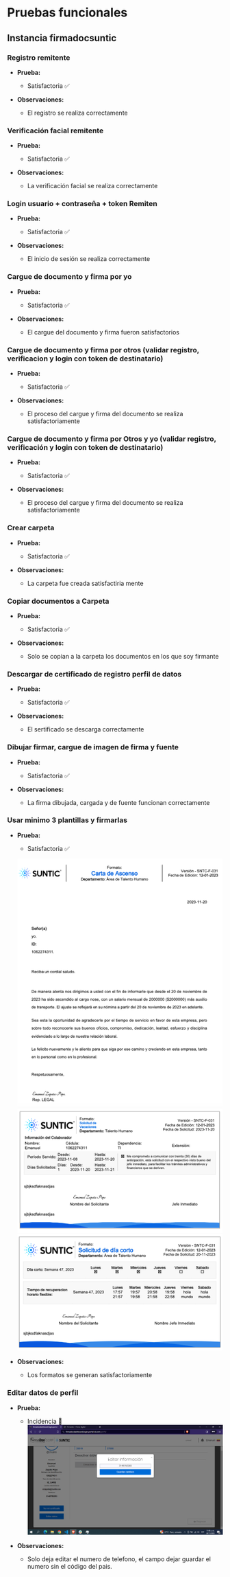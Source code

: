 # Pruebas funcionales

## Instancia firmadocsuntic

### Registro remitente

- **Prueba:**
  - Satisfactoria :white_check_mark:

- **Observaciones:**
  - El registro se realiza correctamente

### Verificación facial remitente

- **Prueba:**
  - Satisfactoria :white_check_mark:

- **Observaciones:**
  - La verificación facial se realiza correctamente

### Login usuario + contraseña + token Remiten

- **Prueba:**
  - Satisfactoria :white_check_mark:

- **Observaciones:**
  - El inicio de sesión se realiza correctamente

### Cargue de documento y firma por yo

- **Prueba:**
  - Satisfactoria :white_check_mark:

- **Observaciones:**
  - El cargue del documento y firma fueron satisfactorios

### Cargue de documento y firma por otros (validar registro, verificacion y login con token de destinatario)

- **Prueba:**
  - Satisfactoria :white_check_mark:

- **Observaciones:**
  - El proceso del cargue y firma del documento se realiza satisfactoriamente

### Cargue de documento y firma por Otros y yo (validar registro, verificación y login con token de destinatario)

- **Prueba:**
  - Satisfactoria :white_check_mark:

- **Observaciones:**
  - El proceso del cargue y firma del documento se realiza satisfactoriamente

### Crear carpeta

- **Prueba:**
  - Satisfactoria :white_check_mark:

- **Observaciones:**
  - La carpeta fue creada satisfactiria mente

### Copiar documentos a Carpeta

- **Prueba:**
  - Satisfactoria :white_check_mark:
  
- **Observaciones:**
  - Solo se copian a la carpeta los documentos en los que soy firmante

### Descargar de certificado de registro perfil de datos

- **Prueba:**
  - Satisfactoria :white_check_mark:

- **Observaciones:**
  - El sertificado se descarga correctamente

### Dibujar firmar, cargue de imagen de firma y fuente

- **Prueba:**
  - Satisfactoria :white_check_mark:

- **Observaciones:**
  - La firma dibujada, cargada y de fuente funcionan correctamente

### Usar minimo 3 plantillas y firmarlas

- **Prueba:**
  - Satisfactoria :white_check_mark:
  
  ![Foto error de editar perfil](/img/carta_de_ascenso.png)
  ![Foto error de editar perfil](/img/formato_de_vacaciones.png)
  ![Foto error de editar perfil](/img/solicitud_dia_corto.png)

- **Observaciones:**
  - Los formatos se generan satisfactoriamente

### Editar datos de perfil

- **Prueba:**
  - Incidencia :red_circle:
    ![Foto error de editar perfil](/img/editar_perfil.png)

- **Observaciones:**
  - Solo deja editar el numero de telefono, el campo dejar guardar el numero sin el código del pais.
